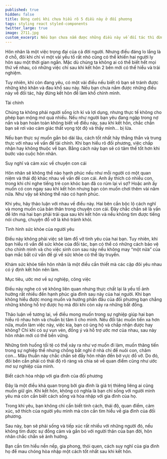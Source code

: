 ```yaml
---
published: true
hidden: false
title: Đừng cưới khi chưa hiểu rõ 5 điều này ở đối phương
tags: styling react styled-components
twitter_large: true
image: 2711.jpg
custom_excerpt: Nếu bạn chưa nắm được những điều này về đối tác thì đừng kết hôn để làm khổ chính mình.
---
```


Hôn nhân là một việc trọng đại của cả đời người. Nhưng điều đáng lo lắng là ở chỗ, đôi khi chỉ vì một vài yếu tố rất nhỏ cũng có thể khiến hai người ly hôn sau một thời gian ngắn. Mặc dù chúng ta không ai có thể biết hết mọi thứ về nhau, có những việc chỉ sau khi kết hôn 2 bên mới có thể hiểu và trải nghiệm.

Tuy nhiên, khi còn đang yêu, có một vài điều nếu biết rõ bạn sẽ tránh được những khó khăn và đau khổ sau này. Nếu bạn chưa nắm được những điều này về đối tác, hãy đừng kết hôn để làm khổ chính mình.

Tài chính

Chúng ta không phải người sống ích kỉ và lợi dụng, nhưng thực tế không cho phép bạn mộng mơ quá nhiều. Nếu như người bạn yêu đang ngập trong nợ nần và bạn hoàn toàn không biết về điều này, sau khi kết hôn, chắc chắn bạn sẽ rơi vào cảm giác thất vọng tột độ và thấy mình… bị lừa.

Nếu bạn thực sự muốn gắn bó dài lâu, cách tốt nhất hãy thẳng thắn và trung thực với nhau về vấn đề tài chính. Khi bạn hiểu rõ đối phương, việc chấp nhận hay không thuộc về bạn. Bằng cách này bạn sẽ có tâm thế tốt hơn khi bước vào cuộc hôn nhân.

Suy nghĩ và cảm xúc về chuyện con cái

Hôn nhân sẽ không thể nào hạnh phúc nếu như mỗi người có một quan niệm và thái độ khác nhau về vấn đề con cái. Anh ấy thích có nhiều con, trong khi chỉ nghe tiếng trẻ con khóc bạn đã co rúm lại vì sợ? Hoặc anh ấy muốn có con ngay sau khi kết hôn nhưng bạn còn muốn chơi thêm vài năm nữa. Như vậy sẽ không thể nào có hạnh phúc.

Khi yêu, hãy thảo luận với nhau về điều này. Hai bên cần bộc lộ cách nghĩ và mong muốn của bản thân trong chuyện con cái. Đây chắc chắn sẽ là vấn đề lớn mà hai bạn phải trải qua sau khi kết hôn và nếu không tìm được tiếng nói chung, chuyện đổ vỡ là khó tránh khỏi.

Tình hình sức khỏe của người yêu

Điều này không phải việc sẽ làm đổ vỡ tình yêu của hai bạn. Tuy nhiên, khi bạn hiểu rõ vấn đề sức khỏe của đối tác, bạn có thể có những cách bảo vệ cho chính mình và cho việc sinh con sau này nếu không may “một nửa” của bạn mắc bất cứ vấn đề gì về sức khỏe có thể lây truyền.

Khám sức khỏe tiền hôn nhân là một điều cần thiết mà các cặp đôi yêu nhau có ý định kết hôn nên làm.

Mục tiêu, ước mơ về sự nghiệp, công việc

Điều này nghe có vẻ không liên quan nhưng thực chất lại là yếu tố ảnh hưởng rất nhiều đến hạnh phúc gia đình sau này của hai người. Khi bạn không hiểu được mong muốn và hướng phấn đấu của đối phương bạn chẳng những không hỗ trợ được họ mà đôi khi còn xảy ra những bất đồng.

Thảo luận về tương lai, về điều mong muốn trong sự nghiệp giúp hai bạn hiểu rõ nhau hơn và chuẩn bị tâm lí cho mình. Nếu đối tác muốn tiến xa hơn nữa, muốn làm việc này, việc kia, bạn có ủng hộ và chấp nhận được hay không? Chỉ khi có sự vun vén, đồng ý và hỗ trợ ước mơ của nhau, sau này hôn nhân mới có thể bền vững.

Những tình huống tồi tệ có thể xảy ra như vợ muốn đi làm, muốn thăng tiến trong sự nghiệp thế nhưng chồng bắt nghỉ ở nhà chỉ để nuôi con, chăm con… Mâu thuẫn này chắc chắn sẽ đẩy hôn nhân đến bờ vực đổ vỡ. Do đó, đôi bên cần phải có thái độ rõ ràng và chia sẻ về quan điểm cũng như ước mơ sự nghiệp của mình.

Biết cách hòa nhập với gia đình của đối phương

Đây là một điều khá quan trọng bởi gia đình là giá trị thiêng liêng ai cũng muốn giữ gìn. Khi kết hôn, không có nghĩa là bạn chỉ sống với người mình yêu mà còn cần biết cách sống và hòa nhập với gia đình của họ.

Trong khi yêu, bạn không chỉ cần biết tính cách, thái độ, quan điểm, cảm xúc, sở thích của người yêu mình mà còn cần tìm hiểu về gia đình của đối phương.

Sau này, bạn sẽ phải sống và tiếp xúc rất nhiều với những người đó, nếu không tìm được sự đồng cảm và gắn bó với người thân của bạn đời, hôn nhân chắc chắn sẽ ảnh hưởng.

Bạn cần tìm hiểu nền nếp, gia phong, thói quen, cách suy nghĩ của gia đình họ để mau chóng hòa nhập một cách tốt nhất sau khi kết hôn.